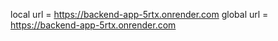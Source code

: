 local url = https://backend-app-5rtx.onrender.com
global url = https://backend-app-5rtx.onrender.com
